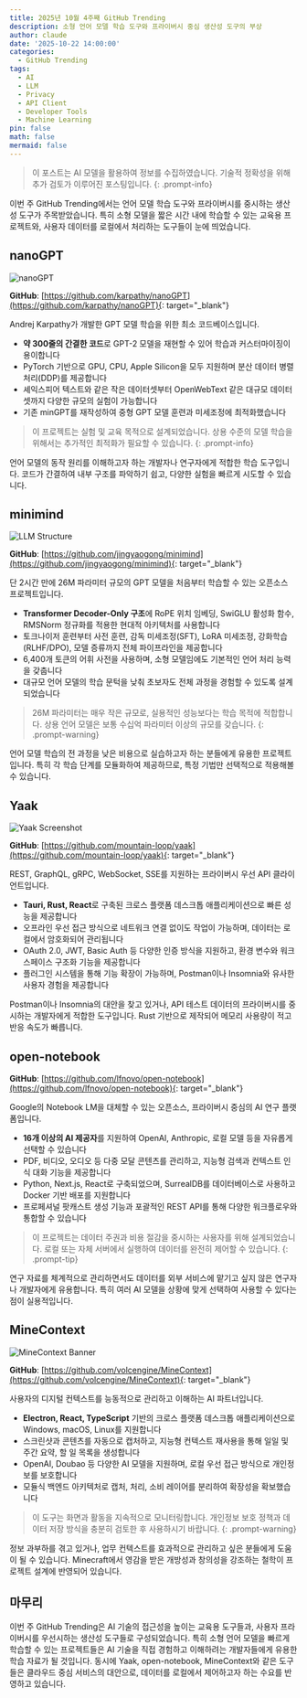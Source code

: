 ```yaml
---
title: 2025년 10월 4주째 GitHub Trending
description: 소형 언어 모델 학습 도구와 프라이버시 중심 생산성 도구의 부상
author: claude
date: '2025-10-22 14:00:00'
categories:
  - GitHub Trending
tags:
  - AI
  - LLM
  - Privacy
  - API Client
  - Developer Tools
  - Machine Learning
pin: false
math: false
mermaid: false
---
```


> 이 포스트는 AI 모델을 활용하여 정보를 수집하였습니다. 기술적 정확성을 위해 추가 검토가 이루어진 포스팅입니다.
{: .prompt-info}

이번 주 GitHub Trending에서는 언어 모델 학습 도구와 프라이버시를 중시하는 생산성 도구가 주목받았습니다. 특히 소형 모델을 짧은 시간 내에 학습할 수 있는 교육용 프로젝트와, 사용자 데이터를 로컬에서 처리하는 도구들이 눈에 띄었습니다.

## nanoGPT

![nanoGPT](https://github.com/karpathy/nanoGPT/raw/master/assets/nanogpt.jpg)

**GitHub**: [https://github.com/karpathy/nanoGPT](https://github.com/karpathy/nanoGPT){: target="_blank"}

Andrej Karpathy가 개발한 GPT 모델 학습을 위한 최소 코드베이스입니다.

* **약 300줄의 간결한 코드**로 GPT-2 모델을 재현할 수 있어 학습과 커스터마이징이 용이합니다
* PyTorch 기반으로 GPU, CPU, Apple Silicon을 모두 지원하며 분산 데이터 병렬 처리(DDP)를 제공합니다
* 셰익스피어 텍스트와 같은 작은 데이터셋부터 OpenWebText 같은 대규모 데이터셋까지 다양한 규모의 실험이 가능합니다
* 기존 minGPT를 재작성하여 중형 GPT 모델 훈련과 미세조정에 최적화했습니다

> 이 프로젝트는 실험 및 교육 목적으로 설계되었습니다. 상용 수준의 모델 학습을 위해서는 추가적인 최적화가 필요할 수 있습니다.
{: .prompt-info}

언어 모델의 동작 원리를 이해하고자 하는 개발자나 연구자에게 적합한 학습 도구입니다. 코드가 간결하여 내부 구조를 파악하기 쉽고, 다양한 실험을 빠르게 시도할 수 있습니다.

## minimind

![LLM Structure](https://github.com/jingyaogong/minimind/raw/master/images/LLM-structure.png)

**GitHub**: [https://github.com/jingyaogong/minimind](https://github.com/jingyaogong/minimind){: target="_blank"}

단 2시간 만에 26M 파라미터 규모의 GPT 모델을 처음부터 학습할 수 있는 오픈소스 프로젝트입니다.

* **Transformer Decoder-Only 구조**에 RoPE 위치 임베딩, SwiGLU 활성화 함수, RMSNorm 정규화를 적용한 현대적 아키텍처를 사용합니다
* 토크나이저 훈련부터 사전 훈련, 감독 미세조정(SFT), LoRA 미세조정, 강화학습(RLHF/DPO), 모델 증류까지 전체 파이프라인을 제공합니다
* 6,400개 토큰의 어휘 사전을 사용하며, 소형 모델임에도 기본적인 언어 처리 능력을 갖춥니다
* 대규모 언어 모델의 학습 문턱을 낮춰 초보자도 전체 과정을 경험할 수 있도록 설계되었습니다

> 26M 파라미터는 매우 작은 규모로, 실용적인 성능보다는 학습 목적에 적합합니다. 상용 언어 모델은 보통 수십억 파라미터 이상의 규모를 갖습니다.
{: .prompt-warning}

언어 모델 학습의 전 과정을 낮은 비용으로 실습하고자 하는 분들에게 유용한 프로젝트입니다. 특히 각 학습 단계를 모듈화하여 제공하므로, 특정 기법만 선택적으로 적용해볼 수 있습니다.

## Yaak

![Yaak Screenshot](https://yaak.app/static/screenshot.png)

**GitHub**: [https://github.com/mountain-loop/yaak](https://github.com/mountain-loop/yaak){: target="_blank"}

REST, GraphQL, gRPC, WebSocket, SSE를 지원하는 프라이버시 우선 API 클라이언트입니다.

* **Tauri, Rust, React**로 구축된 크로스 플랫폼 데스크톱 애플리케이션으로 빠른 성능을 제공합니다
* 오프라인 우선 접근 방식으로 네트워크 연결 없이도 작업이 가능하며, 데이터는 로컬에서 암호화되어 관리됩니다
* OAuth 2.0, JWT, Basic Auth 등 다양한 인증 방식을 지원하고, 환경 변수와 워크스페이스 구조화 기능을 제공합니다
* 플러그인 시스템을 통해 기능 확장이 가능하며, Postman이나 Insomnia와 유사한 사용자 경험을 제공합니다

Postman이나 Insomnia의 대안을 찾고 있거나, API 테스트 데이터의 프라이버시를 중시하는 개발자에게 적합한 도구입니다. Rust 기반으로 제작되어 메모리 사용량이 적고 반응 속도가 빠릅니다.

## open-notebook

**GitHub**: [https://github.com/lfnovo/open-notebook](https://github.com/lfnovo/open-notebook){: target="_blank"}

Google의 Notebook LM을 대체할 수 있는 오픈소스, 프라이버시 중심의 AI 연구 플랫폼입니다.

* **16개 이상의 AI 제공자**를 지원하여 OpenAI, Anthropic, 로컬 모델 등을 자유롭게 선택할 수 있습니다
* PDF, 비디오, 오디오 등 다중 모달 콘텐츠를 관리하고, 지능형 검색과 컨텍스트 인식 대화 기능을 제공합니다
* Python, Next.js, React로 구축되었으며, SurrealDB를 데이터베이스로 사용하고 Docker 기반 배포를 지원합니다
* 프로페셔널 팟캐스트 생성 기능과 포괄적인 REST API를 통해 다양한 워크플로우와 통합할 수 있습니다

> 이 프로젝트는 데이터 주권과 비용 절감을 중시하는 사용자를 위해 설계되었습니다. 로컬 또는 자체 서버에서 실행하여 데이터를 완전히 제어할 수 있습니다.
{: .prompt-tip}

연구 자료를 체계적으로 관리하면서도 데이터를 외부 서비스에 맡기고 싶지 않은 연구자나 개발자에게 유용합니다. 특히 여러 AI 모델을 상황에 맞게 선택하여 사용할 수 있다는 점이 실용적입니다.

## MineContext

![MineContext Banner](https://github.com/volcengine/MineContext/raw/main/src/MineContext-Banner.svg)

**GitHub**: [https://github.com/volcengine/MineContext](https://github.com/volcengine/MineContext){: target="_blank"}

사용자의 디지털 컨텍스트를 능동적으로 관리하고 이해하는 AI 파트너입니다.

* **Electron, React, TypeScript** 기반의 크로스 플랫폼 데스크톱 애플리케이션으로 Windows, macOS, Linux를 지원합니다
* 스크린샷과 콘텐츠를 자동으로 캡처하고, 지능형 컨텍스트 재사용을 통해 일일 및 주간 요약, 할 일 목록을 생성합니다
* OpenAI, Doubao 등 다양한 AI 모델을 지원하며, 로컬 우선 접근 방식으로 개인정보를 보호합니다
* 모듈식 백엔드 아키텍처로 캡처, 처리, 소비 레이어를 분리하여 확장성을 확보했습니다

> 이 도구는 화면과 활동을 지속적으로 모니터링합니다. 개인정보 보호 정책과 데이터 저장 방식을 충분히 검토한 후 사용하시기 바랍니다.
{: .prompt-warning}

정보 과부하를 겪고 있거나, 업무 컨텍스트를 효과적으로 관리하고 싶은 분들에게 도움이 될 수 있습니다. Minecraft에서 영감을 받은 개방성과 창의성을 강조하는 철학이 프로젝트 설계에 반영되어 있습니다.

## 마무리

이번 주 GitHub Trending은 AI 기술의 접근성을 높이는 교육용 도구들과, 사용자 프라이버시를 우선시하는 생산성 도구들로 구성되었습니다. 특히 소형 언어 모델을 빠르게 학습할 수 있는 프로젝트들은 AI 기술을 직접 경험하고 이해하려는 개발자들에게 유용한 학습 자료가 될 것입니다. 동시에 Yaak, open-notebook, MineContext와 같은 도구들은 클라우드 중심 서비스의 대안으로, 데이터를 로컬에서 제어하고자 하는 수요를 반영하고 있습니다.
